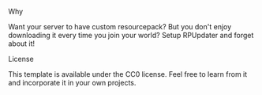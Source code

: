 Why

Want your server to have custom resourcepack? But you don't enjoy downloading it every time you join your world? Setup RPUpdater and forget about it!


License

This template is available under the CC0 license. Feel free to learn from it and incorporate it in your own projects.
